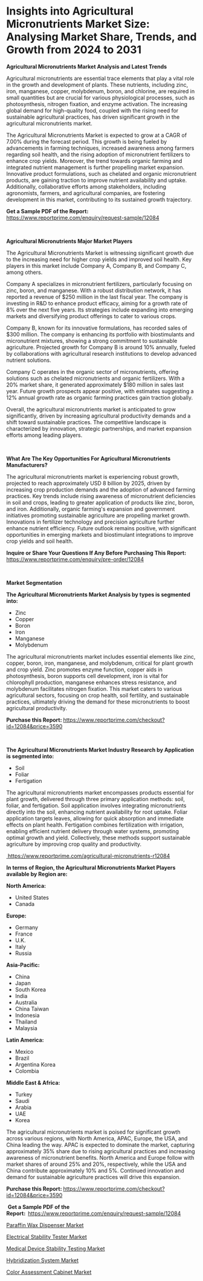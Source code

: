 <p><h1>Insights into Agricultural Micronutrients Market Size: Analysing Market Share, Trends, and Growth from 2024 to 2031</h1></p><p><strong>Agricultural Micronutrients Market Analysis and Latest Trends</strong></p>
<p><p>Agricultural micronutrients are essential trace elements that play a vital role in the growth and development of plants. These nutrients, including zinc, iron, manganese, copper, molybdenum, boron, and chlorine, are required in small quantities but are crucial for various physiological processes, such as photosynthesis, nitrogen fixation, and enzyme activation. The increasing global demand for high-quality food, coupled with the rising need for sustainable agricultural practices, has driven significant growth in the agricultural micronutrients market.</p><p>The Agricultural Micronutrients Market is expected to grow at a CAGR of 7.00% during the forecast period. This growth is being fueled by advancements in farming techniques, increased awareness among farmers regarding soil health, and the rising adoption of micronutrient fertilizers to enhance crop yields. Moreover, the trend towards organic farming and integrated nutrient management is further propelling market expansion. Innovative product formulations, such as chelated and organic micronutrient products, are gaining traction to improve nutrient availability and uptake. Additionally, collaborative efforts among stakeholders, including agronomists, farmers, and agricultural companies, are fostering development in this market, contributing to its sustained growth trajectory.</p></p>
<p><strong>Get a Sample PDF of the Report:&nbsp;</strong> <a href="https://www.reportprime.com/enquiry/request-sample/12084?utm_campaign=2009&utm_medium=2&utm_source=Github&utm_content=ia&utm_term=24122024&utm_id=agricultural-micronutrients">https://www.reportprime.com/enquiry/request-sample/12084</a></p>
<p>&nbsp;</p>
<p><strong>Agricultural Micronutrients Major Market Players</strong></p>
<p><p>The Agricultural Micronutrients Market is witnessing significant growth due to the increasing need for higher crop yields and improved soil health. Key players in this market include Company A, Company B, and Company C, among others.</p><p>Company A specializes in micronutrient fertilizers, particularly focusing on zinc, boron, and manganese. With a robust distribution network, it has reported a revenue of $250 million in the last fiscal year. The company is investing in R&D to enhance product efficacy, aiming for a growth rate of 8% over the next five years. Its strategies include expanding into emerging markets and diversifying product offerings to cater to various crops.</p><p>Company B, known for its innovative formulations, has recorded sales of $300 million. The company is enhancing its portfolio with biostimulants and micronutrient mixtures, showing a strong commitment to sustainable agriculture. Projected growth for Company B is around 10% annually, fueled by collaborations with agricultural research institutions to develop advanced nutrient solutions.</p><p>Company C operates in the organic sector of micronutrients, offering solutions such as chelated micronutrients and organic fertilizers. With a 20% market share, it generated approximately $180 million in sales last year. Future growth prospects appear positive, with estimates suggesting a 12% annual growth rate as organic farming practices gain traction globally.</p><p>Overall, the agricultural micronutrients market is anticipated to grow significantly, driven by increasing agricultural productivity demands and a shift toward sustainable practices. The competitive landscape is characterized by innovation, strategic partnerships, and market expansion efforts among leading players.</p></p>
<p>&nbsp;</p>
<p><strong>What Are The Key Opportunities For Agricultural Micronutrients Manufacturers?</strong></p>
<p><p>The agricultural micronutrients market is experiencing robust growth, projected to reach approximately USD 8 billion by 2025, driven by increasing crop production demands and the adoption of advanced farming practices. Key trends include rising awareness of micronutrient deficiencies in soil and crops, leading to greater application of products like zinc, boron, and iron. Additionally, organic farming's expansion and government initiatives promoting sustainable agriculture are propelling market growth. Innovations in fertilizer technology and precision agriculture further enhance nutrient efficiency. Future outlook remains positive, with significant opportunities in emerging markets and biostimulant integrations to improve crop yields and soil health.</p></p>
<p><strong>Inquire or Share Your Questions If Any Before Purchasing This Report:</strong> <a href="https://www.reportprime.com/enquiry/pre-order/12084?utm_campaign=2009&utm_medium=2&utm_source=Github&utm_content=ia&utm_term=24122024&utm_id=agricultural-micronutrients">https://www.reportprime.com/enquiry/pre-order/12084</a></p>
<p>&nbsp;</p>
<p><strong>Market Segmentation</strong></p>
<p><strong>The Agricultural Micronutrients Market Analysis by types is segmented into:</strong></p>
<p><ul><li>Zinc</li><li>Copper</li><li>Boron</li><li>Iron</li><li>Manganese</li><li>Molybdenum</li></ul></p>
<p><p>The agricultural micronutrients market includes essential elements like zinc, copper, boron, iron, manganese, and molybdenum, critical for plant growth and crop yield. Zinc promotes enzyme function, copper aids in photosynthesis, boron supports cell development, iron is vital for chlorophyll production, manganese enhances stress resistance, and molybdenum facilitates nitrogen fixation. This market caters to various agricultural sectors, focusing on crop health, soil fertility, and sustainable practices, ultimately driving the demand for these micronutrients to boost agricultural productivity.</p></p>
<p><strong>Purchase this Report:&nbsp;</strong><a href="https://www.reportprime.com/checkout?id=12084&price=3590&utm_campaign=2009&utm_medium=2&utm_source=Github&utm_content=ia&utm_term=24122024&utm_id=agricultural-micronutrients">https://www.reportprime.com/checkout?id=12084&price=3590</a></p>
<p>&nbsp;</p>
<p><strong>The Agricultural Micronutrients Market Industry Research by Application is segmented into:</strong></p>
<p><ul><li>Soil</li><li>Foliar</li><li>Fertigation</li></ul></p>
<p><p>The agricultural micronutrients market encompasses products essential for plant growth, delivered through three primary application methods: soil, foliar, and fertigation. Soil application involves integrating micronutrients directly into the soil, enhancing nutrient availability for root uptake. Foliar application targets leaves, allowing for quick absorption and immediate effects on plant health. Fertigation combines fertilization with irrigation, enabling efficient nutrient delivery through water systems, promoting optimal growth and yield. Collectively, these methods support sustainable agriculture by improving crop quality and productivity.</p></p>
<p><a href="https://www.reportprime.com/agricultural-micronutrients-r12084?utm_campaign=2009&utm_medium=2&utm_source=Github&utm_content=ia&utm_term=24122024&utm_id=agricultural-micronutrients">&nbsp;https://www.reportprime.com/agricultural-micronutrients-r12084</a></p>
<p><strong>In terms of Region, the Agricultural Micronutrients Market Players available by Region are:</strong></p>
<p>
    <p> <strong> North America: </strong>
        <ul>
            <li>United States</li>
            <li>Canada</li>
        </ul>
        </p> 
    <p> <strong> Europe: </strong>
        <ul>
            <li>Germany</li>
            <li>France</li>
            <li>U.K.</li>
            <li>Italy</li>
            <li>Russia</li>
        </ul>
        </p> 
    <p> <strong> Asia-Pacific: </strong>
        <ul>
            <li>China</li>
            <li>Japan</li>
            <li>South Korea</li>
            <li>India</li>
            <li>Australia</li>
            <li>China Taiwan</li>
            <li>Indonesia</li>
            <li>Thailand</li>
            <li>Malaysia</li>
        </ul>
        </p> 
    <p> <strong> Latin America: </strong>
        <ul>
            <li>Mexico</li>
            <li>Brazil</li>
            <li>Argentina Korea</li>
            <li>Colombia</li>
        </ul>
        </p> 
    <p> <strong> Middle East & Africa: </strong>
        <ul>
            <li>Turkey</li>
            <li>Saudi</li>
            <li>Arabia</li>
            <li>UAE</li>
            <li>Korea</li>
        </ul>
    </p>
    </p>
<p><p>The agricultural micronutrients market is poised for significant growth across various regions, with North America, APAC, Europe, the USA, and China leading the way. APAC is expected to dominate the market, capturing approximately 35% share due to rising agricultural practices and increasing awareness of micronutrient benefits. North America and Europe follow with market shares of around 25% and 20%, respectively, while the USA and China contribute approximately 10% and 5%. Continued innovation and demand for sustainable agriculture practices will drive this expansion.</p></p>
<p><strong>Purchase this Report: </strong><a href="https://www.reportprime.com/checkout?id=12084&price=3590&utm_campaign=2009&utm_medium=2&utm_source=Github&utm_content=ia&utm_term=24122024&utm_id=agricultural-micronutrients">https://www.reportprime.com/checkout?id=12084&price=3590</a></p>
<p>&nbsp;<strong>Get a Sample PDF of the Report:&nbsp;&nbsp;</strong><a href="https://www.reportprime.com/enquiry/request-sample/12084?utm_campaign=2009&utm_medium=2&utm_source=Github&utm_content=ia&utm_term=24122024&utm_id=agricultural-micronutrients">https://www.reportprime.com/enquiry/request-sample/12084</a></p>
<p><strong></strong></p>
<p><p><a href="https://www.linkedin.com/pulse/how-102-growth-paraffin-wax-dispenser-market-shaped-major-4g4ve?utm_campaign=2009&utm_medium=2&utm_source=Github&utm_content=ia&utm_term=24122024&utm_id=agricultural-micronutrients">Paraffin Wax Dispenser Market</a></p><p><a href="https://www.linkedin.com/pulse/trends-electrical-stability-tester-market-2024-2031-expected-7pk4e?utm_campaign=2009&utm_medium=2&utm_source=Github&utm_content=ia&utm_term=24122024&utm_id=agricultural-micronutrients">Electrical Stability Tester Market</a></p><p><a href="https://www.linkedin.com/pulse/thorough-overview-medical-device-stability-testing-market-sd4uf?utm_campaign=2009&utm_medium=2&utm_source=Github&utm_content=ia&utm_term=24122024&utm_id=agricultural-micronutrients">Medical Device Stability Testing Market</a></p><p><a href="https://www.linkedin.com/pulse/82-cagr-forecast-hybridization-system-industry-from-2024-khble?utm_campaign=2009&utm_medium=2&utm_source=Github&utm_content=ia&utm_term=24122024&utm_id=agricultural-micronutrients">Hybridization System Market</a></p><p><a href="https://www.linkedin.com/pulse/color-assessment-cabinet-market-size-share-analysis-projecting-abz8c?utm_campaign=2009&utm_medium=2&utm_source=Github&utm_content=ia&utm_term=24122024&utm_id=agricultural-micronutrients">Color Assessment Cabinet Market</a></p></p>